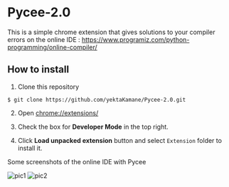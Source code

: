 # Pycee-2.0

This is a simple chrome extension that gives solutions to your compiler errors on the online IDE :
https://www.programiz.com/python-programming/online-compiler/

## How to install

1. Clone this repository
``` git
$ git clone https://github.com/yektaKamane/Pycee-2.0.git
```

2. Open [chrome://extensions/](chrome://extensions/)

3. Check the box for **Developer Mode** in the top right.

4. Click **Load unpacked extension** button and select `Extension` folder to install it.

Some screenshots of the online IDE with Pycee

![pic1](https://user-images.githubusercontent.com/44814811/150676645-90f89035-b9f6-4569-a292-69ebdb3d5179.png)
![pic2](https://user-images.githubusercontent.com/44814811/150676633-83abacc7-8a83-4367-81be-580c33e090c8.png)


